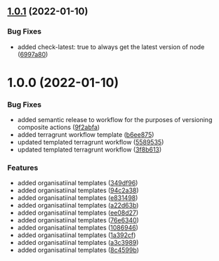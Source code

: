 ## [1.0.1](https://github.com/awazevr/.github/compare/v1.0.0...v1.0.1) (2022-01-10)


### Bug Fixes

* added check-latest: true to always get the latest version of node ([6997a80](https://github.com/awazevr/.github/commit/6997a80ae918e5b355f6b3242b9deeb7092ac5cf))

# 1.0.0 (2022-01-10)


### Bug Fixes

* added semantic release to workflow for the purposes of versioning composite actions ([9f2abfa](https://github.com/awazevr/.github/commit/9f2abfaa91a8089c55bbef2913f0dd262341949e))
* added terragrunt workflow template ([b6ee875](https://github.com/awazevr/.github/commit/b6ee875f13783819953fc3a125cd3a440a234677))
* updated templated terragrunt workflow ([5589535](https://github.com/awazevr/.github/commit/5589535517c0dbbd27b0ead3953307c86d138f39))
* updated templated terragrunt workflow ([3f8b613](https://github.com/awazevr/.github/commit/3f8b613d50900a9bc1efe53b0cf05ffe479870dc))


### Features

* added organisatiinal templates ([349df96](https://github.com/awazevr/.github/commit/349df96e1c6c3582ff03d2a072738115f06a6dbf))
* added organisatiinal templates ([94c2a38](https://github.com/awazevr/.github/commit/94c2a383bb068dec88db3557598a47f37cdda241))
* added organisatiinal templates ([e831498](https://github.com/awazevr/.github/commit/e831498e87a3ab1f0dc4904da3695382df730170))
* added organisatiinal templates ([a22d63b](https://github.com/awazevr/.github/commit/a22d63b93fc439321fd9c42a7e10091a877241ea))
* added organisatiinal templates ([ee08d27](https://github.com/awazevr/.github/commit/ee08d2774243251b2eb9946a36790c3804e39132))
* added organisatiinal templates ([76e6340](https://github.com/awazevr/.github/commit/76e6340d1853f36cd803caad74c9e77868365c32))
* added organisatiinal templates ([1086946](https://github.com/awazevr/.github/commit/1086946c6318106d2ae5366558500b1c5ed2991a))
* added organisatiinal templates ([1a392cf](https://github.com/awazevr/.github/commit/1a392cf5fabfa1f276bda9c88c89d2f49904f702))
* added organisatiinal templates ([a3c3989](https://github.com/awazevr/.github/commit/a3c3989e4f1b0fda934cc0c3a4d6d60e86b39811))
* added organisatiinal templates ([8c4599b](https://github.com/awazevr/.github/commit/8c4599b512c934f10c5a3fb220831291543648c4))
